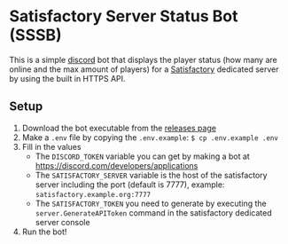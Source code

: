 # Satisfactory Server Status Bot (SSSB)
This is a simple [discord](https://discord.com/) bot that displays the player status (how many are online and the max amount of players) 
for a [Satisfactory](https://www.satisfactorygame.com/) dedicated server by using the built in HTTPS API.

## Setup
1. Download the bot executable from the [releases page](https://github.com/goof-bug/satisfactory-server-status-bot/releases)
2. Make a `.env` file by copying the `.env.example`: `$ cp .env.example .env`
3. Fill in the values
   - The `DISCORD_TOKEN` variable you can get by making a bot at https://discord.com/developers/applications
   - The `SATISFACTORY_SERVER` variable is the host of the satisfactory server including the port (default is 7777), example: `satisfactory.example.org:7777`
   - The `SATISFACTORY_TOKEN` you need to generate by executing the `server.GenerateAPIToken` command in the satisfactory dedicated server console
4. Run the bot!
